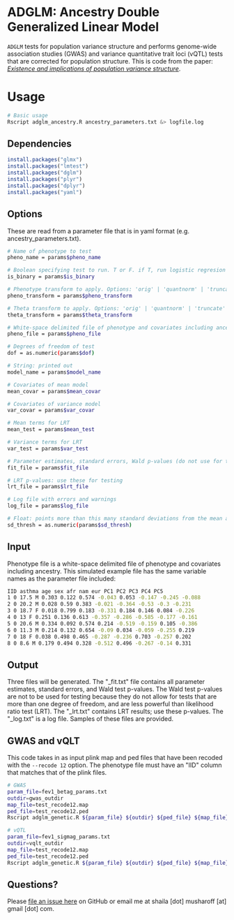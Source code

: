# ADGLM: Ancestry Double Generalized Linear Model

`ADGLM` tests for population variance structure and performs genome-wide association studies (GWAS) and variance quantitative trait loci (vQTL) tests that are corrected for population structure. This is code from the paper: [_Existence and implications of population variance structure_](https://www.biorxiv.org/content/early/2018/10/11/439661).

# Usage
```sh
# Basic usage
Rscript adglm_ancestry.R ancestry_parameters.txt &> logfile.log
```

## Dependencies
```R
install.packages("glmx")
install.packages("lmtest")
install.packages("dglm")
install.packages("plyr")
install.packages("dplyr")
install.packages("yaml")
```

## Options
These are read from a parameter file that is in yaml format (e.g. ancestry_parameters.txt).

```sh
# Name of phenotype to test
pheno_name = params$pheno_name         

# Boolean specifying test to run. T or F. if T, run logistic regresion on binary phenotype
is_binary = params$is_binary           

# Phenotype transform to apply. Options: 'orig' | 'quantnorm' | 'truncate'
pheno_transform = params$pheno_transform  

# Theta transform to apply. Options: 'orig' | 'quantnorm' | 'truncate'
theta_transform = params$theta_transform      

# White-space delimited file of phenotype and covariates including ancestry
pheno_file = params$pheno_file         

# Degrees of freedom of test
dof = as.numeric(params$dof)

# String: printed out
model_name = params$model_name

# Covariates of mean model
mean_covar = params$mean_covar

# Covariates of variance model
var_covar = params$var_covar

# Mean terms for LRT
mean_test = params$mean_test

# Variance terms for LRT
var_test = params$var_test

# Parameter estimates, standard errors, Wald p-values (do not use for testing)
fit_file = params$fit_file

# LRT p-values: use these for testing
lrt_file = params$lrt_file

# Log file with errors and warnings
log_file = params$log_file             

# Float: points more than this many standard deviations from the mean are outliers
sd_thresh = as.numeric(params$sd_thresh)
```

## Input
Phenotype file is a white-space delimited file of phenotype and covariates including ancestry. This simulated example file has the same variable names as the parameter file included:
```sh
IID asthma age sex afr nam eur PC1 PC2 PC3 PC4 PC5
1 0 17.5 M 0.303 0.122 0.574 -0.043 0.053 -0.147 -0.245 -0.088
2 0 20.2 M 0.028 0.59 0.383 -0.021 -0.364 -0.53 -0.3 -0.231
3 0 18.7 F 0.018 0.799 0.183 -0.331 0.184 0.146 0.084 -0.226
4 0 13 F 0.251 0.136 0.613 -0.357 -0.286 -0.585 -0.177 -0.161
5 0 20.6 M 0.334 0.092 0.574 0.214 -0.519 -0.159 0.105 -0.386
6 0 11.3 M 0.214 0.132 0.654 -0.09 0.034 -0.059 -0.255 0.219
7 0 18 F 0.038 0.498 0.465 -0.287 -0.236 0.703 -0.257 0.202
8 0 8.6 M 0.179 0.494 0.328 -0.512 0.496 -0.267 -0.14 0.331
```

## Output
Three files will be generated. The "_fit.txt" file contains all parameter estimates, standard errors, and Wald test p-values. The Wald test p-values are not to be used for testing because they do not allow for tests that are more than one degree of freedom, and are less powerful than likelihood ratio test (LRT). The "_lrt.txt" contains LRT results; use these p-values. The "_log.txt" is a log file. Samples of these files are provided.


## GWAS and vQLT
This code takes in as input plink map and ped files that have been recoded with the `--recode 12` option. The phenotype file must have an "IID" column that matches that of the plink files.

```sh
# GWAS
param_file=fev1_betag_params.txt
outdir=gwas_outdir
map_file=test_recode12.map
ped_file=test_recode12.ped
Rscript adglm_genetic.R ${param_file} ${outdir} ${ped_file} ${map_file}

# vQTL
param_file=fev1_sigmag_params.txt
outdir=vqlt_outdir
map_file=test_recode12.map
ped_file=test_recode12.ped
Rscript adglm_genetic.R ${param_file} ${outdir} ${ped_file} ${map_file}
```

## Questions?

Please [file an issue here](https://github.com/shailam/adglm/issues) on GitHub or email me at shaila [dot] musharoff [at] gmail [dot] com.
